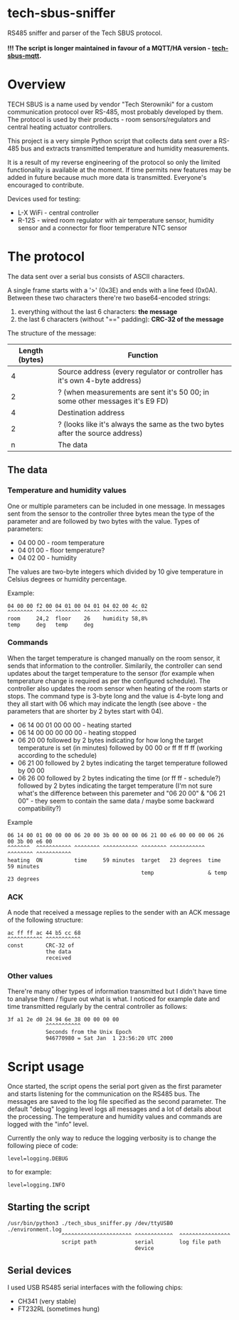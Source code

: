 # tech-sbus-sniffer
RS485 sniffer and parser of the Tech SBUS protocol.\
\
**!!! The script is longer maintained in favour of a MQTT/HA version - [tech-sbus-mqtt](https://github.com/daniel-deptula/tech-sbus-mqtt).**

# Overview
TECH SBUS is a name used by vendor "Tech Sterowniki" for a custom communication protocol over RS-485, most probably developed by them. The protocol is used by their products - room sensors/regulators and central heating actuator controllers.

This project is a very simple Python script that collects data sent over a RS-485 bus and extracts transmitted temperature and humidity measurements.

It is a result of my reverse engineering of the protocol so only the limited functionality is available at the moment. If time permits new features may be added in future because much more data is transmitted. Everyone's encouraged to contribute.

Devices used for testing:
- L-X WiFi - central controller
- R-12S - wired room regulator with air temperature sensor, humidity sensor and a connector for floor temperature NTC sensor

# The protocol

The data sent over a serial bus consists of ASCII characters.

A single frame starts with a '>' (0x3E) and ends with a line feed (0x0A). Between these two characters there're two base64-encoded strings:
1) everything without the last 6 characters: **the message**
2) the last 6 characters (without "==" padding): **CRC-32 of the message**

The structure of the message:

| Length (bytes) | Function  |
| ----------- | ----------- |
| 4 | Source address (every regulator or controller has it's own 4-byte address)    |
| 2 | ? (when measurements are sent it's 50 00; in some other messages it's E9 FD)  |
| 4 | Destination address                                                           |
| 2 | ? (looks like it's always the same as the two bytes after the source address) |
| n | The data                                                                      |

## The data
### Temperature and humidity values
One or multiple parameters can be included in one message. In messages sent from the sensor to the controller three bytes mean the type of the parameter and are followed by two bytes with the value.
Types of parameters:
* 04 00 00 - room temperature
* 04 01 00 - floor temperature?
* 04 02 00 - humidity

The values are two-byte integers which divided by 10 give temperature in Celsius degrees or humidity percentage.

Example:
```
04 00 00 f2 00 04 01 00 04 01 04 02 00 4c 02
^^^^^^^^ ^^^^^ ^^^^^^^^ ^^^^^ ^^^^^^^^ ^^^^^
room     24,2  floor    26    humidity 58,8%
temp     deg   temp     deg
```

### Commands
When the target temperature is changed manually on the room sensor, it sends that information to the controller. Similarily, the controller can send updates about the target temperature to the sensor (for example when temperature change is required as per the configured schedule). The controller also updates the room sensor when heating of the room starts or stops. The command type is 3-byte long and the value is 4-byte long and they all start with 06 which may indicate the length (see above - the parameters that are shorter by 2 bytes start with 04).
* 06 14 00 01 00 00 00 - heating started
* 06 14 00 00 00 00 00 - heating stopped
* 06 20 00 followed by 2 bytes indicating for how long the target temperature is set (in minutes) followed by 00 00 or ff ff ff ff (working according to the schedule)
* 06 21 00 followed by 2 bytes indicating the target temperature followed by 00 00
* 06 26 00 followed by 2 bytes indicating the time (or ff ff - schedule?) followed by 2 bytes indicating the target temperature (I'm not sure what's the difference between this paremeter and "06 20 00" & "06 21 00" - they seem to contain the same data / maybe some backward compatibility?)

Example
```
06 14 00 01 00 00 00 06 20 00 3b 00 00 00 06 21 00 e6 00 00 00 06 26 00 3b 00 e6 00
^^^^^^^  ^^^^^^^^^^^ ^^^^^^^^ ^^^^^^^^^^^ ^^^^^^^^ ^^^^^^^^^^^ ^^^^^^^^ ^^^^^^^^^^^
heating  ON          time     59 minutes  target   23 degrees  time     59 minutes
                                          temp                 & temp   23 degrees
```

### ACK
A node that received a message replies to the sender with an ACK message of the following structure:
```
ac ff ff ac 44 b5 cc 68
^^^^^^^^^^^ ^^^^^^^^^^^
const       CRC-32 of
            the data
            received
```

### Other values
There're many other types of information transmitted but I didn't have time to analyse them / figure out what is what. I noticed for example date and time transmitted regularly by the central controller as follows:
```
3f a1 2e d0 24 94 6e 38 00 00 00 00
            ^^^^^^^^^^^
            Seconds from the Unix Epoch
            946770980 = Sat Jan  1 23:56:20 UTC 2000
```

# Script usage

Once started, the script opens the serial port given as the first parameter and starts listening for the communication on the RS485 bus. The messages are saved to the log file specified as the second parameter. The default "debug" logging level logs all messages and a lot of details about the processing. The temperature and humidity values and commands are logged with the "info" level.

Currently the only way to reduce the logging verbosity is to change the following piece of code:
```
level=logging.DEBUG
```
to for example:
```
level=logging.INFO
```
## Starting the script
```
/usr/bin/python3 ./tech_sbus_sniffer.py /dev/ttyUSB0  ./environment.log
                 ^^^^^^^^^^^^^^^^^^^^^^ ^^^^^^^^^^^^  ^^^^^^^^^^^^^^^^
                 script path            serial        log file path
                                        device
```
## Serial devices
I used USB RS485 serial interfaces with the following chips:
- CH341 (very stable)
- FT232RL (sometimes hung)
